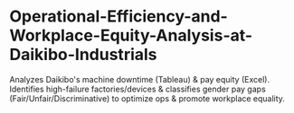 # Operational-Efficiency-and-Workplace-Equity-Analysis-at-Daikibo-Industrials
Analyzes Daikibo's machine downtime (Tableau) &amp; pay equity (Excel). Identifies high-failure factories/devices &amp; classifies gender pay gaps (Fair/Unfair/Discriminative) to optimize ops &amp; promote workplace equality.
